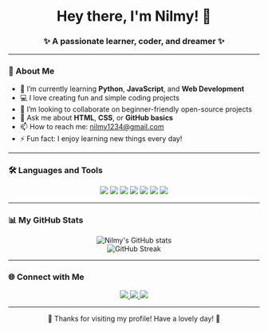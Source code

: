 <!-- 👋 Welcome Section -->
<h1 align="center">Hey there, I'm Nilmy! 🌸</h1>
<h3 align="center">✨ A passionate learner, coder, and dreamer ✨</h3>

---

<!-- 🌈 About Me Section -->
### 🌼 About Me  
- 🌱 I’m currently learning **Python**, **JavaScript**, and **Web Development**  
- 💻 I love creating fun and simple coding projects  
- 🤝 I’m looking to collaborate on beginner-friendly open-source projects  
- 💬 Ask me about **HTML**, **CSS**, or **GitHub basics**  
- 📫 How to reach me: nilmy1234@gmail.com
- ⚡ Fun fact: I enjoy learning new things every day!

---

<!-- 🛠️ Tools Section -->
### 🛠️ Languages and Tools  
<p align="center">
  <img src="https://img.shields.io/badge/Python-3776AB?style=for-the-badge&logo=python&logoColor=white" />
  <img src="https://img.shields.io/badge/JavaScript-F7DF1E?style=for-the-badge&logo=javascript&logoColor=black" />
  <img src="https://img.shields.io/badge/HTML5-E34F26?style=for-the-badge&logo=html5&logoColor=white" />
  <img src="https://img.shields.io/badge/CSS3-1572B6?style=for-the-badge&logo=css3&logoColor=white" />
  <img src="https://img.shields.io/badge/Git-F05032?style=for-the-badge&logo=git&logoColor=white" />
  <img src="https://img.shields.io/badge/GitHub-181717?style=for-the-badge&logo=github&logoColor=white" />
  <img src="https://img.shields.io/badge/VSCode-0078D4?style=for-the-badge&logo=visual-studio-code&logoColor=white" />
</p>

---

<!-- 📊 Stats Section -->
### 📊 My GitHub Stats  
<p align="center">
  <img src="https://github-readme-stats.vercel.app/api?username=Nilmy1234&show_icons=true&theme=tokyonight" alt="Nilmy's GitHub stats" />
  <br/>
  <img src="https://streak-stats.demolab.com?user=Nilmy1234&theme=tokyonight" alt="GitHub Streak" />
</p>

---

<!-- 🌐 Connect Section -->
### 🌐 Connect with Me  
<p align="center">
  <a href="https://linkedin.com/in/your-link" target="_blank">
    <img src="https://img.shields.io/badge/LinkedIn-blue?style=for-the-badge&logo=linkedin&logoColor=white" />
  </a>
  <a href="https://facebook.com/your-link" target="_blank">
    <img src="https://img.shields.io/badge/Facebook-1877F2?style=for-the-badge&logo=facebook&logoColor=white" />
  </a>
  <a href="https://your-portfolio-link.com" target="_blank">
    <img src="https://img.shields.io/badge/Portfolio-000000?style=for-the-badge&logo=vercel&logoColor=white" />
  </a>
</p>

---

<p align="center">💖 Thanks for visiting my profile! Have a lovely day! 🌷</p>
